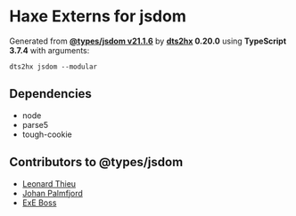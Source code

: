 # Haxe Externs for jsdom

Generated from **[@types/jsdom v21.1.6](https://github.com/DefinitelyTyped/DefinitelyTyped/tree/master/types/jsdom)** by **[dts2hx](https://github.com/haxiomic/dts2hx) 0.20.0** using **TypeScript 3.7.4** with arguments:

	dts2hx jsdom --modular

## Dependencies
- node
- parse5
- tough-cookie

## Contributors to @types/jsdom
- [Leonard Thieu](https://github.com/leonard-thieu)
- [Johan Palmfjord](https://github.com/palmfjord)
- [ExE Boss](https://github.com/ExE-Boss)